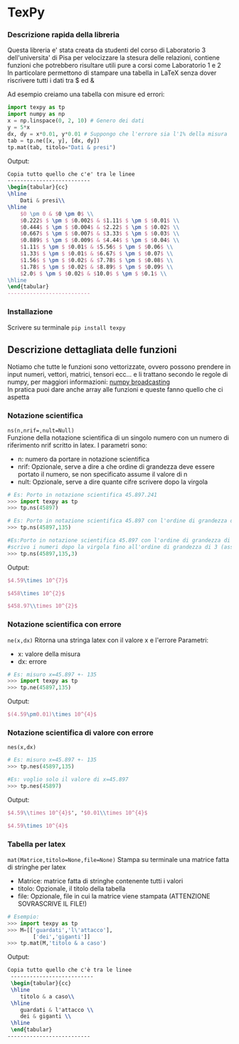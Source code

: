 # TexPy

### Descrizione rapida della libreria
Questa libreria e' stata creata da studenti del corso di Laboratorio 3 dell'universita' di Pisa per velocizzare la stesura delle relazioni, contiene funzioni che potrebbero risultare utili pure a corsi come Laboratorio 1 e 2  
In particolare permettono di stampare una tabella in LaTeX senza dover riscrivere tutti i dati tra $ ed &

Ad esempio creiamo una tabella con misure ed errori:
```python
import texpy as tp
import numpy as np
x = np.linspace(0, 2, 10) # Genero dei dati
y = 5*x
dx, dy = x*0.01, y*0.01 # Suppongo che l'errore sia l'1% della misura
tab = tp.ne([x, y], [dx, dy])
tp.mat(tab, titolo="Dati & presi")
```
Output:
```latex
Copia tutto quello che c'e' tra le linee
--------------------------
\begin{tabular}{cc}
\hline
	Dati & presi\\ 
\hline
	$0 \pm 0 & $0 \pm 0$ \\
	$0.222$ $ \pm $ $0.002$ & $1.11$ $ \pm $ $0.01$ \\
	$0.444$ $ \pm $ $0.004$ & $2.22$ $ \pm $ $0.02$ \\
	$0.667$ $ \pm $ $0.007$ & $3.33$ $ \pm $ $0.03$ \\
	$0.889$ $ \pm $ $0.009$ & $4.44$ $ \pm $ $0.04$ \\
	$1.11$ $ \pm $ $0.01$ & $5.56$ $ \pm $ $0.06$ \\
	$1.33$ $ \pm $ $0.01$ & $6.67$ $ \pm $ $0.07$ \\
	$1.56$ $ \pm $ $0.02$ & $7.78$ $ \pm $ $0.08$ \\
	$1.78$ $ \pm $ $0.02$ & $8.89$ $ \pm $ $0.09$ \\
	$2.0$ $ \pm $ $0.02$ & $10.0$ $ \pm $ $0.1$ \\
\hline
\end{tabular}
--------------------------
```

### Installazione
Scrivere su terminale `pip install texpy`

## Descrizione dettagliata delle funzioni  
Notiamo che tutte le funzioni sono vettorizzate, ovvero possono prendere in input numeri, vettori, matrici, tensori ecc... e li trattano secondo le regole di numpy, per maggiori informazioni: [numpy broadcasting](https://www.numpy.org/devdocs/user/theory.broadcasting.html)  
In pratica puoi dare anche array alle funzioni e queste fanno quello che ci aspetta
### Notazione scientifica
`ns(n,nrif=,nult=Null)`  
Funzione della notazione scientifica di un singolo numero con un numero di riferimento nrif scritto in latex.
I parametri sono:
- n: numero da portare in notazione scientifica
- nrif: Opzionale, serve a dire a che ordine di grandezza deve essere portato il numero, se non specificato assume il valore di n
- nult: Opzionale, serve a dire quante cifre scrivere dopo la virgola 

```python
# Es: Porto in notazione scientifica 45.897.241
>>> import texpy as tp
>>> tp.ns(45897)

# Es: Porto in notazione scientifica 45.897 con l'ordine di grandezza di 135
>>> tp.ns(45897,135)

#Es:Porto in notazione scientifica 45.897 con l'ordine di grandezza di 135 e
#scrivo i numeri dopo la virgola fino all'ordine di grandezza di 3 (assicurati che quelle cifre esistano)
>>> tp.ns(45897,135,3)
```
Output:
```latex
$4.59\times 10^{7}$

$458\times 10^{2}$

$458.97\\times 10^{2}$
```

### Notazione scientifica con errore
`ne(x,dx)` Ritorna una stringa latex con il valore x e l'errore
Parametri:
- x: valore della misura
- dx: errore

```python
# Es: misuro x=45.897 +- 135
>>> import texpy as tp
>>> tp.ne(45897,135)
```
Output:
```latex
$(4.59\pm0.01)\times 10^{4}$
```

### Notazione scientifica di valore con errore
`nes(x,dx)`
```python
# Es: misuro x=45.897 +- 135
>>> tp.nes(45897,135)

#Es: voglio solo il valore di x=45.897
>>> tp.nes(45897)
```
Output:
```latex
$4.59\\times 10^{4}$', '$0.01\\times 10^{4}$

$4.59\times 10^{4}$
```
### Tabella per latex
`mat(Matrice,titolo=None,file=None)`
Stampa su terminale una matrice fatta di stringhe per latex
- Matrice: matrice fatta di stringhe contenente tutti i valori
- titolo: Opzionale, il titolo della tabella
- file: Opzionale, file in cui la matrice viene stampata (ATTENZIONE SOVRASCRIVE IL FILE!)

```python
# Esempio:
>>> import texpy as tp
>>> M=[['guardati','l\'attacco'],
		['dei','giganti']]
>>> tp.mat(M,'titolo & a caso')
```
Output:
```latex
Copia tutto quello che c'è tra le linee
 --------------------------
 \begin{tabular}{cc}
 \hline
	titolo & a caso\\ 
 \hline
	guardati & l'attacco \\
	dei & giganti \\
 \hline
 \end{tabular}
--------------------------
```

